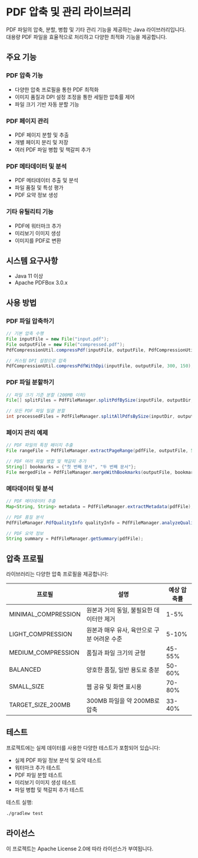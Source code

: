 # PDF 압축 및 관리 라이브러리

PDF 파일의 압축, 분할, 병합 및 기타 관리 기능을 제공하는 Java 라이브러리입니다. 대용량 PDF 파일을 효율적으로 처리하고 다양한 최적화 기능을 제공합니다.

## 주요 기능

### PDF 압축 기능
- 다양한 압축 프로필을 통한 PDF 최적화
- 이미지 품질과 DPI 설정 조정을 통한 세밀한 압축률 제어
- 파일 크기 기반 자동 분할 기능

### PDF 페이지 관리
- PDF 페이지 분할 및 추출
- 개별 페이지 분리 및 저장
- 여러 PDF 파일 병합 및 책갈피 추가

### PDF 메타데이터 및 분석
- PDF 메타데이터 추출 및 분석
- 파일 품질 및 특성 평가
- PDF 요약 정보 생성

### 기타 유틸리티 기능
- PDF에 워터마크 추가
- 미리보기 이미지 생성
- 이미지를 PDF로 변환

## 시스템 요구사항

- Java 11 이상
- Apache PDFBox 3.0.x

## 사용 방법

### PDF 파일 압축하기

```java
// 기본 압축 수행
File inputFile = new File("input.pdf");
File outputFile = new File("compressed.pdf");
PdfCompressionUtil.compressPdf(inputFile, outputFile, PdfCompressionUtil.CompressionProfile.BALANCED);

// 커스텀 DPI 설정으로 압축
PdfCompressionUtil.compressPdfWithDpi(inputFile, outputFile, 300, 150);
```

### PDF 파일 분할하기

```java
// 파일 크기 기준 분할 (200MB 이하)
File[] splitFiles = PdfFileManager.splitPdfBySize(inputFile, outputDir, 200);

// 모든 PDF 파일 일괄 분할
int processedFiles = PdfFileManager.splitAllPdfsBySize(inputDir, outputDir, 200);
```

### 페이지 관리 예제

```java
// PDF 파일의 특정 페이지 추출
File rangeFile = PdfFileManager.extractPageRange(pdfFile, outputFile, 5, 10);

// PDF 여러 파일 병합 및 책갈피 추가
String[] bookmarks = {"첫 번째 문서", "두 번째 문서"};
File mergedFile = PdfFileManager.mergeWithBookmarks(outputFile, bookmarks, file1, file2);
```

### 메타데이터 및 분석

```java
// PDF 메타데이터 추출
Map<String, String> metadata = PdfFileManager.extractMetadata(pdfFile);

// PDF 품질 분석
PdfFileManager.PdfQualityInfo qualityInfo = PdfFileManager.analyzeQuality(pdfFile);

// PDF 요약 정보
String summary = PdfFileManager.getSummary(pdfFile);
```

## 압축 프로필

라이브러리는 다양한 압축 프로필을 제공합니다:

| 프로필 | 설명 | 예상 압축률 |
|--------|------|------------|
| MINIMAL_COMPRESSION | 원본과 거의 동일, 불필요한 데이터만 제거 | 1-5% |
| LIGHT_COMPRESSION | 원본과 매우 유사, 육안으로 구분 어려운 수준 | 5-10% |
| MEDIUM_COMPRESSION | 품질과 파일 크기의 균형 | 45-55% |
| BALANCED | 양호한 품질, 일반 용도로 충분 | 50-60% |
| SMALL_SIZE | 웹 공유 및 화면 표시용 | 70-80% |
| TARGET_SIZE_200MB | 300MB 파일을 약 200MB로 압축 | 33-40% |

## 테스트

프로젝트에는 실제 데이터를 사용한 다양한 테스트가 포함되어 있습니다:

- 실제 PDF 파일 정보 분석 및 요약 테스트
- 워터마크 추가 테스트
- PDF 파일 분할 테스트
- 미리보기 이미지 생성 테스트
- 파일 병합 및 책갈피 추가 테스트

테스트 실행:

```bash
./gradlew test
```

## 라이선스

이 프로젝트는 Apache License 2.0에 따라 라이선스가 부여됩니다.